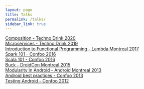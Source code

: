 ```yaml
---
layout: page
title: Talks
permalink: /talks/
sidebar_link: true
---
```


[Composition - Techno Drink 2020](20200615_composability/index.html)<br/>
[Microservices - Techno Drink 2019](20191120_microservices/index.html)<br/>
[Introduction to Functional Programming - Lambda Montreal 2017](http://francistoth.github.io/talks/old_format/intro_to_fp.html)<br/>
[Spark 101 - Confoo 2016](http://francistoth.github.io/talks/old_format/spark_101.html)<br/>
[Scala 101 - Confoo 2016](http://francistoth.github.io/talks/old_format/scala_101.html)<br/>
[Buck - DroidCon Montreal 2015](http://slides.com/tothfrancis/introduction-to-buck/fullscreen#/)<br/>
[Modularity in Android - Android Montreal 2013](https://prezi.com/jfruyhemc9uh/android-montreal-best-practices-modularity/)<br/>
[Android best practices - Confoo 2013](https://prezi.com/f2vue-ba2ybp/confoo-2013-android-best-practices/)<br/>
[Testing Android - Confoo 2012](https://prezi.com/-m4rprzvgs1p/confoo-2012-testing-android-apps/)